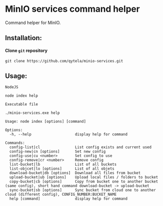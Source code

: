 # MinIO services command helper

Command helper for MinIO.

## Installation:

#### Clone `git` repository

```
git clone https://github.com/qytela/minio-services.git
```

## Usage:

`NodeJS`

```
node index help
```

`Executable file`

```
./minio-services.exe help
```

```
Usage: node index [options] [command]

Options:
  -h, --help                    display help for command

Commands:
  config-list|cl                List config exists and current used
  config-new|cn [options]       Set new config
  config-use|cu <number>        Set config to use
  config-remove|cr <number>     Remove config
  list-bucket|lb                List of all buckets
  list-objcet|lo [options]      List of all objets
  download-bucket|db [options]  Download all files from bucket
  upload-bucket|ub [options]    Upload local files / folders to bucket
  copy-bucket|cb [options]      Copy from bucket one to another bucket (same config), short hand command download-bucket -> upload-bucket
  sync-bucket|sb [options]      Sync bucket from cloud one to another cloud (different config), CONFIG_NUMBER:BUCKET_NAME
  help [command]                display help for command
```
